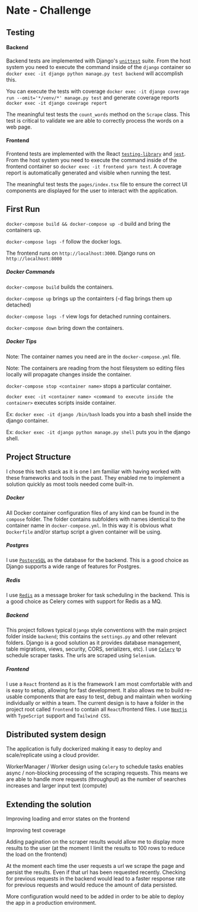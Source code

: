 # Nate - Challenge

Testing
-----

#### Backend
Backend tests are implemented with Django's [`unittest`](https://docs.djangoproject.com/en/dev/internals/contributing/writing-code/unit-tests/) suite. From the host system you need
to execute the command inside of the `django` container so `docker exec -it django python manage.py test backend` will accomplish this.

You can execute the tests with coverage `docker exec -it django coverage run --omit='*/venv/*' manage.py test` and generate coverage reports `docker exec -it django coverage report`

The meaningful test tests the `count_words` method on the `Scrape` class. This test is critical to validate we are able to correctly process the words on a web page. 

#### Frontend
Frontend tests are implemented with the React [`testing-library`](https://testing-library.com/) and [`jest`](https://jestjs.io/). From the host system you need to execute the command 
inside of the frontend container so `docker exec -it frontend yarn test`. A coverage report is automatically generated and visible when running the test.

The meaningful test tests the `pages/index.tsx` file to ensure the correct UI components are displayed for the user to interact with the application.

First Run
-----

`docker-compose build && docker-compose up -d` build and bring the containers
up.

`docker-compose logs -f` follow the docker logs.

The frontend runs on `http://localhost:3000`.
Django runs on `http://localhost:8000`


##### Docker Commands

`docker-compose build` builds the containers.

`docker-compose up` brings up the containters (-d flag brings them up detached)

`docker-compose logs -f` view logs for detached running containers.

`docker-compose down` bring down the containers.

##### Docker Tips

Note: The container names you need are in the `docker-compose.yml` file.

Note: The containers are reading from the host filesystem so editing files
locally will propagate changes inside the container.

`docker-compose stop <container name>` stops a particular container.

`docker exec -it <container name> <command to execute inside the container>`
executes scripts inside container.

Ex: `docker exec -it django /bin/bash` loads you into a bash shell inside the
django container.

Ex: `docker exec -it django python manage.py shell` puts you in the django
shell.

Project Structure
-----
I chose this tech stack as it is one I am familiar with having worked with these frameworks and tools in the past. They enabled me to implement
a solution quickly as most tools needed come built-in. 

##### Docker

All Docker container configuration files of any kind can be found in the `compose` folder.
The folder contains subfolders with names identical to the container name in
`docker-compose.yml`. In this way it is obvious what `Dockerfile` and/or startup
script a given container will be using.

##### Postgres
I use [`PostgreSQL`](https://www.postgresql.org/) as the database for the backend. This is a good choice as Django supports a wide range of features for Postgres.

##### Redis
I use [`Redis`](https://redis.io/) as a message broker for task scheduling in the backend. This is a good choice as Celery comes with support for Redis as a MQ.

##### Backend

This project follows typical `Django` style conventions with the main project
folder inside `backend`; this contains the `settings.py` and other relevant folders. 
Django is a good solution as it provides database management, table migrations, views, security, CORS, serializers, etc).
I use [`Celery`](https://docs.celeryproject.org/en/stable/index.html) tp schedule scraper tasks.
The urls are scraped using `Selenium`.

##### Frontend

I use a `React` frontend as it is the framework I am most comfortable with and is easy to setup, allowing for fast development. 
It also allows me to build re-usable components that are easy to test, debug and maintain when working individually or within a team.
The current design is to have a folder in the project root called `frontend` to
contain all `React`/frontend files. I use [`Nextjs`](https://nextjs.org/) with `TypeScript` support and `Tailwind CSS`.

Distributed system design
-----

The application is fully dockerized making it easy to deploy and scale/replicate using a cloud provider.

WorkerManager / Worker design using `Celery` to schedule tasks enables async / non-blocking processing of the scraping requests. This means
we are able to handle more requests (throughput) as the number of searches increases and larger input text (compute) 

Extending the solution
-----
Improving loading and error states on the frontend

Improving test coverage

Adding pagination on the scraper results would allow me to display more results to the user (at the moment I limit the results to 100 rows to reduce the load on the frontend)

At the moment each time the user requests a url we scrape the page and persist the results. Even if that url has been requested recently. Checking for previous requests in the backend
would lead to a faster response rate for previous requests and would reduce the amount of data persisted.

More configuration would need to be added in order to be able to deploy the app in a production environment.
